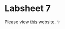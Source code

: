 # Labsheet 7 

Please view [this](http://www.cs.princeton.edu/~appel/modern/java/CUP/manual.html) website. :sparkles:
